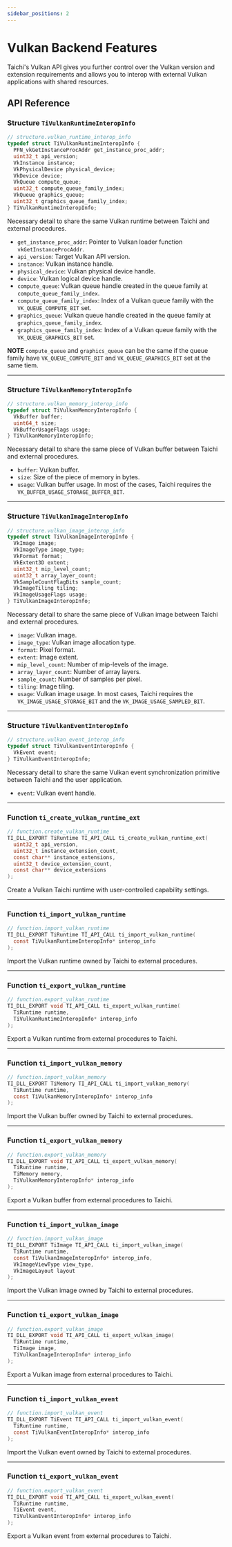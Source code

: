 ```yaml
---
sidebar_positions: 2
---
```


# Vulkan Backend Features

Taichi's Vulkan API gives you further control over the Vulkan version and extension requirements and allows you to interop with external Vulkan applications with shared resources.

## API Reference

### Structure `TiVulkanRuntimeInteropInfo`

```c
// structure.vulkan_runtime_interop_info
typedef struct TiVulkanRuntimeInteropInfo {
  PFN_vkGetInstanceProcAddr get_instance_proc_addr;
  uint32_t api_version;
  VkInstance instance;
  VkPhysicalDevice physical_device;
  VkDevice device;
  VkQueue compute_queue;
  uint32_t compute_queue_family_index;
  VkQueue graphics_queue;
  uint32_t graphics_queue_family_index;
} TiVulkanRuntimeInteropInfo;
```

Necessary detail to share the same Vulkan runtime between Taichi and external procedures.

- `get_instance_proc_addr`: Pointer to Vulkan loader function `vkGetInstanceProcAddr`.
- `api_version`: Target Vulkan API version.
- `instance`: Vulkan instance handle.
- `physical_device`: Vulkan physical device handle.
- `device`: Vulkan logical device handle.
- `compute_queue`: Vulkan queue handle created in the queue family at `compute_queue_family_index`.
- `compute_queue_family_index`: Index of a Vulkan queue family with the `VK_QUEUE_COMPUTE_BIT` set.
- `graphics_queue`: Vulkan queue handle created in the queue family at `graphics_queue_family_index`.
- `graphics_queue_family_index`: Index of a Vulkan queue family with the `VK_QUEUE_GRAPHICS_BIT` set.

**NOTE** `compute_queue` and `graphics_queue` can be the same if the queue family have `VK_QUEUE_COMPUTE_BIT` and `VK_QUEUE_GRAPHICS_BIT` set at the same tiem.

---
### Structure `TiVulkanMemoryInteropInfo`

```c
// structure.vulkan_memory_interop_info
typedef struct TiVulkanMemoryInteropInfo {
  VkBuffer buffer;
  uint64_t size;
  VkBufferUsageFlags usage;
} TiVulkanMemoryInteropInfo;
```

Necessary detail to share the same piece of Vulkan buffer between Taichi and external procedures.

- `buffer`: Vulkan buffer.
- `size`: Size of the piece of memory in bytes.
- `usage`: Vulkan buffer usage. In most of the cases, Taichi requires the `VK_BUFFER_USAGE_STORAGE_BUFFER_BIT`.

---
### Structure `TiVulkanImageInteropInfo`

```c
// structure.vulkan_image_interop_info
typedef struct TiVulkanImageInteropInfo {
  VkImage image;
  VkImageType image_type;
  VkFormat format;
  VkExtent3D extent;
  uint32_t mip_level_count;
  uint32_t array_layer_count;
  VkSampleCountFlagBits sample_count;
  VkImageTiling tiling;
  VkImageUsageFlags usage;
} TiVulkanImageInteropInfo;
```

Necessary detail to share the same piece of Vulkan image between Taichi and external procedures.

- `image`: Vulkan image.
- `image_type`: Vulkan image allocation type.
- `format`: Pixel format.
- `extent`: Image extent.
- `mip_level_count`: Number of mip-levels of the image.
- `array_layer_count`: Number of array layers.
- `sample_count`: Number of samples per pixel.
- `tiling`: Image tiling.
- `usage`: Vulkan image usage. In most cases, Taichi requires the `VK_IMAGE_USAGE_STORAGE_BIT` and the `VK_IMAGE_USAGE_SAMPLED_BIT`.

---
### Structure `TiVulkanEventInteropInfo`

```c
// structure.vulkan_event_interop_info
typedef struct TiVulkanEventInteropInfo {
  VkEvent event;
} TiVulkanEventInteropInfo;
```

Necessary detail to share the same Vulkan event synchronization primitive between Taichi and the user application.

- `event`: Vulkan event handle.

---
### Function `ti_create_vulkan_runtime_ext`

```c
// function.create_vulkan_runtime
TI_DLL_EXPORT TiRuntime TI_API_CALL ti_create_vulkan_runtime_ext(
  uint32_t api_version,
  uint32_t instance_extension_count,
  const char** instance_extensions,
  uint32_t device_extension_count,
  const char** device_extensions
);
```

Create a Vulkan Taichi runtime with user-controlled capability settings.

---
### Function `ti_import_vulkan_runtime`

```c
// function.import_vulkan_runtime
TI_DLL_EXPORT TiRuntime TI_API_CALL ti_import_vulkan_runtime(
  const TiVulkanRuntimeInteropInfo* interop_info
);
```

Import the Vulkan runtime owned by Taichi to external procedures.

---
### Function `ti_export_vulkan_runtime`

```c
// function.export_vulkan_runtime
TI_DLL_EXPORT void TI_API_CALL ti_export_vulkan_runtime(
  TiRuntime runtime,
  TiVulkanRuntimeInteropInfo* interop_info
);
```

Export a Vulkan runtime from external procedures to Taichi.

---
### Function `ti_import_vulkan_memory`

```c
// function.import_vulkan_memory
TI_DLL_EXPORT TiMemory TI_API_CALL ti_import_vulkan_memory(
  TiRuntime runtime,
  const TiVulkanMemoryInteropInfo* interop_info
);
```

Import the Vulkan buffer owned by Taichi to external procedures.

---
### Function `ti_export_vulkan_memory`

```c
// function.export_vulkan_memory
TI_DLL_EXPORT void TI_API_CALL ti_export_vulkan_memory(
  TiRuntime runtime,
  TiMemory memory,
  TiVulkanMemoryInteropInfo* interop_info
);
```

Export a Vulkan buffer from external procedures to Taichi.

---
### Function `ti_import_vulkan_image`

```c
// function.import_vulkan_image
TI_DLL_EXPORT TiImage TI_API_CALL ti_import_vulkan_image(
  TiRuntime runtime,
  const TiVulkanImageInteropInfo* interop_info,
  VkImageViewType view_type,
  VkImageLayout layout
);
```

Import the Vulkan image owned by Taichi to external procedures.

---
### Function `ti_export_vulkan_image`

```c
// function.export_vulkan_image
TI_DLL_EXPORT void TI_API_CALL ti_export_vulkan_image(
  TiRuntime runtime,
  TiImage image,
  TiVulkanImageInteropInfo* interop_info
);
```

Export a Vulkan image from external procedures to Taichi.

---
### Function `ti_import_vulkan_event`

```c
// function.import_vulkan_event
TI_DLL_EXPORT TiEvent TI_API_CALL ti_import_vulkan_event(
  TiRuntime runtime,
  const TiVulkanEventInteropInfo* interop_info
);
```

Import the Vulkan event owned by Taichi to external procedures.

---
### Function `ti_export_vulkan_event`

```c
// function.export_vulkan_event
TI_DLL_EXPORT void TI_API_CALL ti_export_vulkan_event(
  TiRuntime runtime,
  TiEvent event,
  TiVulkanEventInteropInfo* interop_info
);
```

Export a Vulkan event from external procedures to Taichi.
